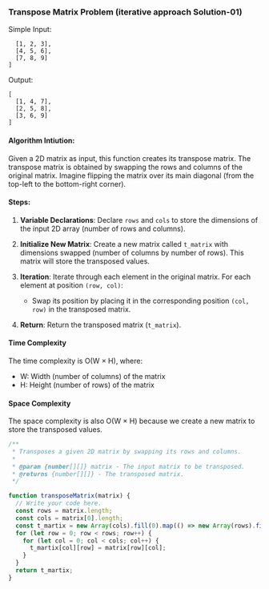### Transpose Matrix Problem (iterative approach Solution-01)

Simple Input:

```[
  [1, 2, 3],
  [4, 5, 6],
  [7, 8, 9]
]
```

Output:

```
[
  [1, 4, 7],
  [2, 5, 8],
  [3, 6, 9]
]
```

#### Algorithm Intiution:

Given a 2D matrix as input, this function creates its transpose matrix. The transpose matrix is obtained by swapping the rows and columns of the original matrix. Imagine flipping the matrix over its main diagonal (from the top-left to the bottom-right corner).

#### Steps:

1. **Variable Declarations**: Declare `rows` and `cols` to store the dimensions of the input 2D array (number of rows and columns).

2. **Initialize New Matrix**: Create a new matrix called `t_matrix` with dimensions swapped (number of columns by number of rows). This matrix will store the transposed values.

3. **Iteration**: Iterate through each element in the original matrix. For each element at position `(row, col)`:

   - Swap its position by placing it in the corresponding position `(col, row)` in the transposed matrix.

4. **Return**: Return the transposed matrix (`t_matrix`).

#### Time Complexity

The time complexity is O(W × H), where:

- W: Width (number of columns) of the matrix
- H: Height (number of rows) of the matrix

#### Space Complexity

The space complexity is also O(W × H) because we create a new matrix to store the transposed values.

```javascript
/**
 * Transposes a given 2D matrix by swapping its rows and columns.
 *
 * @param {number[][]} matrix - The input matrix to be transposed.
 * @returns {number[][]} - The transposed matrix.
 */

function transposeMatrix(matrix) {
  // Write your code here.
  const rows = matrix.length;
  const cols = matrix[0].length;
  const t_martix = new Array(cols).fill(0).map(() => new Array(rows).fill(0));
  for (let row = 0; row < rows; row++) {
    for (let col = 0; col < cols; col++) {
      t_martix[col][row] = matrix[row][col];
    }
  }
  return t_martix;
}
```
